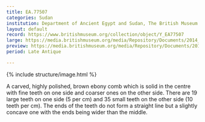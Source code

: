```yaml
---
title: EA.77507
categories: Sudan
institution: Department of Ancient Egypt and Sudan, The British Museum
layout: default
record: https://www.britishmuseum.org/collection/object/Y_EA77507
large: https://media.britishmuseum.org/media/Repository/Documents/2014_11/4_19/b264cc65_d1ac_424a_8f03_a3d9013e8ab2/mid_01189026_001.jpg
preview: https://media.britishmuseum.org/media/Repository/Documents/2014_11/4_19/b264cc65_d1ac_424a_8f03_a3d9013e8ab2/small_01189026_001.jpg
period: Late Antique

---
```

{% include structure/image.html %}

A carved, highly polished, brown ebony comb which is solid in the centre with fine teeth on one side and coarser ones on the other side. There are 19 large teeth on one side (5 per cm) and 35 small teeth on the other side (10 teeth per cm). The ends of the teeth do not form a straight line but a slightly concave one with the ends being wider than the middle.
